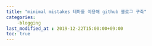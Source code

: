 ```yaml
---
title: "minimal mistakes 테마를 이용해 github 블로그 구축"
categories:
	-blogging
last_modified_at : 2019-12-22T15:00:00+09:00
toc: true
---
```


